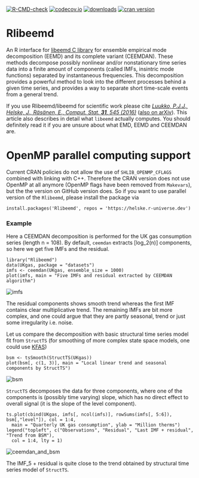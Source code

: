 [![R-CMD-check](https://github.com/helske/Rlibeemd/workflows/R-CMD-check/badge.svg)](https://github.com/helske/Rlibeemd/actions)
[![codecov.io](https://codecov.io/github/helske/Rlibeemd/coverage.svg?branch=main)](https://app.codecov.io/github/helske/Rlibeemd?branch=main)
[![downloads](http://cranlogs.r-pkg.org:443/badges/Rlibeemd)](http://cranlogs.r-pkg.org:443/badges/Rlibeemd)
[![cran version](https://www.r-pkg.org/badges/version/Rlibeemd)](https://CRAN.R-project.org/package=Rlibeemd)

# Rlibeemd #

An R interface for [libeemd C library](https://bitbucket.org/luukko/libeemd) for 
ensemble empirical mode decomposition (EEMD) and its complete variant (CEEMDAN). 
These methods decompose possibly nonlinear and/or nonstationary time series data 
into a finite amount of components (called IMFs, insintric mode functions) 
separated by instantaneous frequencies. This decomposition provides a 
powerful method to look into the different processes behind a given time 
series, and provides a way to separate short time-scale events from a general trend.

If you use Rlibeemd/libeemd for scientific work please cite 
[*Luukko, P.J.J., Helske, J., Räsänen, E., Comput. Stat. **31**, 545 (2016)*](https://dx.doi.org/10.1007/s00180-015-0603-9) ([also on arXiv](https://arxiv.org/abs/1707.00487)). 
This article also describes in detail what `libeemd` actually computes. 
You should definitely read it if you are unsure about what EMD, EEMD and CEEMDAN are.
 
# OpenMP parallel computing support

Current CRAN policies do not allow the use of `SHLIB_OPENMP_CFLAGS` combined
with linking with C++. Therefore the CRAN version does not use OpenMP at all 
anymore (OpenMP flags have been removed from `Makevars`), but the the version 
on GitHub version does. So if you want to use parallel version of the `Rlibeemd`, please install the package via

```
install.packages('Rlibeemd', repos = 'https://helske.r-universe.dev')
```


### Example ###

Here a CEEMDAN decomposition is performed for the UK gas consumption series (length n = 108). 
By default, `ceemdan` extracts [log_2(n)] components, so here we get five IMFs and the residual.

```{r, fig.height = 4, fig.width = 8}
library("Rlibeemd")
data(UKgas, package = "datasets")
imfs <- ceemdan(UKgas, ensemble_size = 1000)
plot(imfs, main = "Five IMFs and residual extracted by CEEMDAN algorithm")
```
![imfs](https://github.com/helske/Rlibeemd/blob/master/imfs.png)

The residual components shows smooth trend whereas the first IMF contains clear multiplicative trend. The remaining IMFs are bit more complex, and one could argue that they are partly seasonal, trend or just some irregularity i.e. noise. 

Let us compare the decomposition with basic structural time series model fit from `StructTS` (for smoothing of more complex state space models, one could use [KFAS](https://github.com/helske/KFAS))

```{r, fig.height = 4, fig.width = 8}
bsm <- tsSmooth(StructTS(UKgas))
plot(bsm[, c(1, 3)], main = "Local linear trend and seasonal components by StructTS")
```
![bsm](https://github.com/helske/Rlibeemd/blob/master/bsm.png)

``StructTS`` decomposes the data for three components, where one of the components is (possibly time varying) slope, which has no direct effect to overall signal (it is the slope of the level component).

```{r, fig.height=4, fig.width=8}
ts.plot(cbind(UKgas, imfs[, ncol(imfs)], rowSums(imfs[, 5:6]), bsm[,"level"]), col = 1:4,
  main = "Quarterly UK gas consumption", ylab = "Million therms")
legend("topleft", c("Observations", "Residual", "Last IMF + residual", "Trend from BSM"),
  col = 1:4, lty = 1)
```
![ceemdan_and_bsm](https://github.com/helske/Rlibeemd/blob/master/ceemdan_and_bsm.png)

The IMF_5 + residual is quite close to the trend obtained by structural time series model of `StructTS`.

